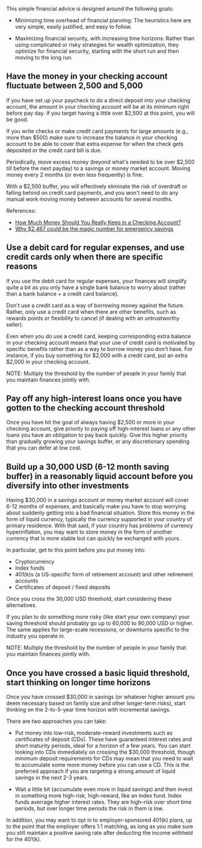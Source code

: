 This simple financial advice is designed around the following goals:

* Minimizing time overhead of financial planning: The heuristics here
  are very simple, easily justified, and easy to follow.

* Maximizing financial security, with increasing time horizons: Rather
  than using complicated or risky strategies for wealth optimization,
  they optimize for financial security, starting with the short run
  and then moving to the long run.

## Have the money in your checking account fluctuate between 2,500 and 5,000

If you have set up your paycheck to do a direct deposit into your
checking account, the amount in your checking account will be at its
minimum right before pay day. If you target having a little over
$2,500 at this point, you will be good.

If you write checks or make credit card payments for large amounts
(e.g., more than $500) make sure to increase the balance in your
checking account to be able to cover that extra expense for when the
check gets deposited or the credit card bill is due.

Periodically, move excess money (beyond what's needed to be over
$2,500 till before the next payday) to a savings or money market
account. Moving money every 2 months (or even less frequently) is
fine.

With a $2,500 buffer, you will effectively eliminate the risk of
overdraft or falling behind on credit card payments, and you won't
need to do any manual work moving money between accounts for several
months.

References:

- [How Much Money Should You Really Keep in a Checking Account?](https://www.fool.com/the-ascent/banks/articles/how-much-money-should-you-really-keep-in-checking-account/)
- [Why $2,467 could be the magic number for emergency savings](https://www.marketwatch.com/story/why-2467-could-be-the-magic-number-for-emergency-savings-2019-10-15)

## Use a debit card for regular expenses, and use credit cards only when there are specific reasons

If you use the debit card for regular expenses, your finances will
simplify quite a bit as you only have a single bank balance to worry
about (rather than a bank balance + a credit card balance).

Don't use a credit card as a way of borrowing money against the
future. Rather, only use a credit card when there are other benefits,
such as rewards points or flexibility to cancel (if dealing with an
untrustworthy seller).

Even when you do use a credit card, keeping corresponding extra
balance in your checking account means that your use of credit card is
motivated by specific benefits rather than as a way to borrow money
you don't have. For instance, if you buy something for $2,000 with a
credit card, put an extra $2,000 in your checking account.

NOTE: Multiply the threshold by the number of people in your family
that you maintain finances jointly with.

## Pay off any high-interest loans once you have gotten to the checking account threshold

Once you have hit the goal of always having $2,500 or more in your
checking account, give priority to paying off high-interest loans or
any other loans you have an obligation to pay back quickly. Give this
higher priority than gradually growing your savings buffer, or any
discretionary spending that you can defer at low cost.

## Build up a 30,000 USD (6-12 month saving buffer) in a reasonably liquid account before you diversify into other investments

Having $30,000 in a savings account or money market account will cover
6-12 months of expenses, and basically make you have to stop worrying
about suddenly getting into a bad financial situation. Store this
money in the form of liquid currency, typically the currency supported
in your country of primary residence. With that said, if your country
has problems of currency hyperinflation, you may want to store money
in the form of another currency that is more stable but can quickly be
exchanged with yours.

In particular, get to this point before you put money into:

* Cryptocurrency
* Index funds
* 401(k)s (a US-specific form of retirement account) and other retirement accounts
* Certificates of deposit / fixed deposits

Once you cross the 30,000 USD threshold, start considering these
alternatives.

If you plan to do something more risky (like start your own company)
your saving threshold should probably go up to 60,000 to 90,000 USD or
higher. The same applies for large-scale recessions, or downturns
specific to the industry you operate in.

NOTE: Multiply the threshold by the number of people in your family
that you maintain finances jointly with.

## Once you have crossed a basic liquid threshold, start thinking on longer time horizons

Once you have crossed $30,000 in savings (or whatever higher amount
you deem necessary based on family size and other longer-term risks),
start thinking on the 2-to-5-year time horizon with incremental
savings.

There are two approaches you can take:

* Put money into low-risk, moderate-reward investments such as
  certificates of deposit (CDs). These have guaranteed interest rates
  and short maturity periods, ideal for a horizon of a few years. You
  can start looking into CDs immediately on crossing the $30,000
  threshold, though minimum deposit requirements for CDs may mean that
  you need to wait to accumulate some more money before you can use a
  CD. This is the preferred approach if you are targeting a strong
  amount of liquid savings in the next 2-3 years.

* Wait a little bit (accumulate even more in liquid savings) and then
  invest in something more high-risk, high-reward, like an index
  fund. Index funds averrage higher interest rates. They are high-risk
  over short time periods, but over longer time periods the risk in
  them is low.

In addition, you may want to opt in to employer-sponsored 401(k)
plans, up to the point that the employer offers 1:1 matching, as long
as you make sure you still maintain a positive saving rate after
deducting the income withheld for the 401(k).
